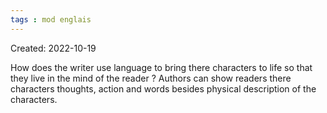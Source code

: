 ```yaml
---
tags : mod englais
---
```

Created: 2022-10-19 

How does the writer use language to bring there characters to life so that they live in the mind of the reader ? 
Authors can show readers there characters thoughts, action and words besides physical description of the characters.